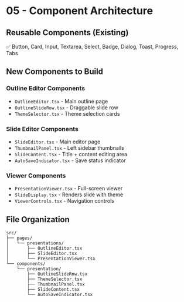 # 05 - Component Architecture

## Reusable Components (Existing)
✅ Button, Card, Input, Textarea, Select, Badge, Dialog, Toast, Progress, Tabs

## New Components to Build

### Outline Editor Components
- `OutlineEditor.tsx` - Main outline page
- `OutlineSlideRow.tsx` - Draggable slide row
- `ThemeSelector.tsx` - Theme selection cards

### Slide Editor Components  
- `SlideEditor.tsx` - Main editor page
- `ThumbnailPanel.tsx` - Left sidebar thumbnails
- `SlideContent.tsx` - Title + content editing area
- `AutoSaveIndicator.tsx` - Save status indicator

### Viewer Components
- `PresentationViewer.tsx` - Full-screen viewer
- `SlideDisplay.tsx` - Renders slide with theme
- `ViewerControls.tsx` - Navigation controls

## File Organization
```
src/
├── pages/
│   └── presentations/
│       ├── OutlineEditor.tsx
│       ├── SlideEditor.tsx
│       └── PresentationViewer.tsx
└── components/
    └── presentation/
        ├── OutlineSlideRow.tsx
        ├── ThemeSelector.tsx
        ├── ThumbnailPanel.tsx
        ├── SlideContent.tsx
        └── AutoSaveIndicator.tsx
```
